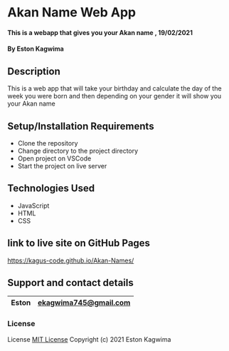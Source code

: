 # Akan Name Web App

#### This is a webapp that gives you your Akan name , 19/02/2021

#### By **Eston Kagwima**

## Description

This is a web app that will take your birthday and calculate the
day of the week you were born and then
depending on your gender it will show you your Akan name

## Setup/Installation Requirements

- Clone the repository
- Change directory to the project directory
- Open project on VSCode
- Start the project on live server

## Technologies Used

- JavaScript
- HTML
- CSS

## link to live site on GitHub Pages

https://kagus-code.github.io/Akan-Names/

## Support and contact details

| Eston | ekagwima745@gmail.com |
| ----- | --------------------- |

### License

License
[MIT License](https://choosealicense.com/licenses/mit/)
Copyright (c) 2021 Eston Kagwima
